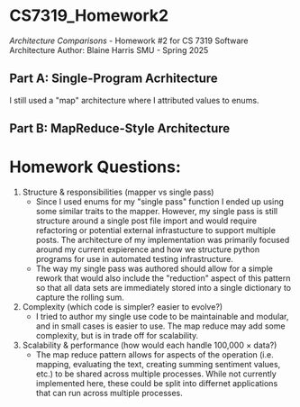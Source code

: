 # CS7319_Homework2
_Architecture Comparisons_ - Homework #2 for CS 7319 Software Architecture
Author: Blaine Harris
SMU - Spring 2025

## Part A: Single-Program Acrhitecture
I still used a "map" architecture where I attributed values to enums.

## Part B: MapReduce-Style Architecture

# Homework Questions:
1. Structure & responsibilities (mapper vs single pass)
    - Since I used enums for my "single pass" function I ended up using some
    similar traits to the mapper. However, my single pass is still structure
    around a single post file import and would require refactoring or potential
    external infrastucture to support multiple posts.  The architecture of my 
    implementation was primarily focused around my current expierence and how
    we structure python programs for use in automated testing infrastructure.
    - The way my single pass was authored should allow for a simple rework that
    would also include the "reduction" aspect of this pattern so that all data
    sets are immediately stored into a single dictionary to capture the rolling
    sum.
2. Complexity (which code is simpler? easier to evolve?) 
    - I tried to author my single use code to be maintainable and modular, and
    in small cases is easier to use. The map reduce may add some complexity, but
    is in trade off for scalability.
3. Scalability & performance (how would each handle 100,000 × data?)
    - The map reduce pattern allows for aspects of the operation (i.e. mapping, 
    evaluating the text, creating summing sentiment values, etc.) to be shared 
    across multiple processes. While not currently implemented here, these could
    be split into differnet applications that can run across multiple processes. 